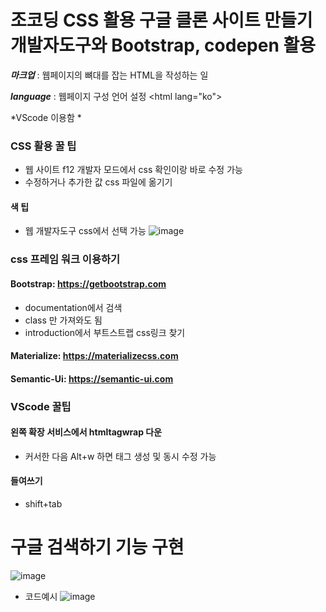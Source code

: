 # 조코딩 CSS 활용 구글 클론 사이트 만들기 개발자도구와 Bootstrap, codepen 활용


***마크업*** 
: 웹페이지의 뼈대를 잡는 HTML을 작성하는 일

***language***
: 웹페이지 구성 언어 설정
<html lang="ko">

*VScode 이용함 *

### CSS  활용 꿀 팁
- 웹 사이트 f12 개발자 모드에서 css 확인이랑 바로 수정 가능
- 수정하거나 추가한 값 css 파일에 옮기기
#### 색 팁
- 웹 개발자도구 css에서 선택 가능
![image](https://user-images.githubusercontent.com/62229967/104088641-b71dc980-52ab-11eb-950c-eb2b330ff641.png)

### css 프레임 워크 이용하기
#### Bootstrap: https://getbootstrap.com
- documentation에서 검색 
- class 만 가져와도 됨
- introduction에서 부트스트랩 css링크 찾기

#### Materialize: https://materializecss.com

#### Semantic-Ui: https://semantic-ui.com 




### VScode 꿀팁
#### 왼쪽 확장 서비스에서 htmltagwrap 다운
- 커서한 다음 Alt+w 하면 태그 생성 및 동시 수정 가능
#### 들여쓰기
- shift+tab


# 구글 검색하기 기능 구현
![image](https://user-images.githubusercontent.com/62229967/104088698-0a901780-52ac-11eb-9a54-c673b94db997.png)

- 코드예시
![image](https://user-images.githubusercontent.com/62229967/104088755-5b077500-52ac-11eb-8781-e0af5e24a68f.png)
    

